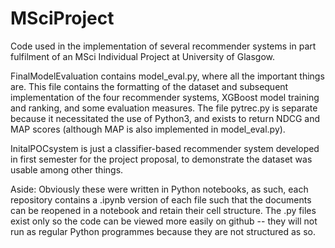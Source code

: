 # MSciProject
Code used in the implementation of several recommender systems in part fulfilment of an MSci Individual Project at University of Glasgow.


FinalModelEvaluation contains model_eval.py, where all the important things are. This file contains the formatting of the dataset and subsequent implementation of the four recommender systems, XGBoost model training and ranking, and some evaluation measures. The file pytrec.py is separate because it necessitated the use of Python3, and exists to return NDCG and MAP scores (although MAP is also implemented in model_eval.py).

InitalPOCsystem is just a classifier-based recommender system developed in first semester for the project proposal, to demonstrate the dataset was usable among other things.


Aside: Obviously these were written in Python notebooks, as such, each repository contains a .ipynb version of each file such that the documents can be reopened in a notebook and retain their cell structure. The .py files exist only so the code can be viewed more easily on github -- they will not run as regular Python programmes because they are not structured as so.
